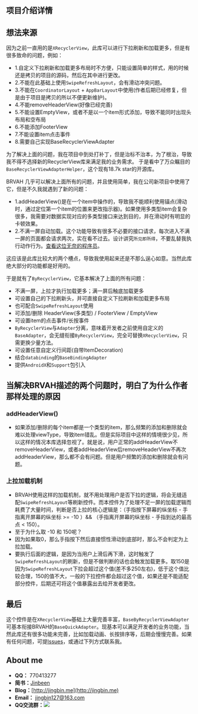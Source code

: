 ## 项目介绍详情

## 想法来源
因为之前一直用的是`XRecyclerView`，此库可以进行下拉刷新和加载更多，但是有很多致命的问题，例如：

 - 1.自定义下拉刷新和加载更多布局时不方便，只能设置简单的样式，用的时候还是拷贝的项目的源码，然后在其中进行更改。
 - 2.不能在此基础上使用`SwipeRefreshLayout`，会有滑动冲突问题。
 - 3.不能在`CoordinatorLayout` + `AppBarLayout`中使用(作者后期已经修复，但是由于项目是拷贝的所以不便更新维护)。
 - 4.不能removeHeaderView(好像已经完善)
 - 5.不能设置EmptyView，或者不是以一个item形式添加，导致不能同时出现头布局和空布局
 - 6.不能添加FooterView
 - 7.不能设置item点击事件
 - 8.需要自己实现BaseRecyclerViewAdapter

为了解决上面的问题，我在项目中到处打补丁，但是治标不治本，为了根治，导致我不得不选择新的RecyclerView库来满足我的业务需求。
于是看中了万众瞩目的`BaseRecyclerViewAdapterHelper`，这个现有18.7k star的开源库。

BRVAH 几乎可以解决上面所有的问题，并且使用简单，我在公司新项目中使用了它，但是不久我就遇到了新的问题：

 - 1.addHeaderView()是在一个item中操作的，导致我不能顺利使用锚点(滑动时，通过定位第一个item的位置来更改指示器)。如果使用多类型item会复杂很多，我需要对数据实现对应的多类型接口来达到目的，并在滑动时有明显的卡顿效果。
 - 2.不满一屏自动加载。这个功能导致有很多不必要的接口请求，每次进入不满一屏的页面都会请求两次，实在看不过去。设计讲究`所见即所得`，不要乱替我执行动作行为。[查看这位无奈的程序员](https://github.com/CymChad/BaseRecyclerViewAdapterHelper/issues/2942)。

这应该是此库比较大的两个槽点，导致我使用起来还是不那么逞心如意。当然此库绝大部分的功能都是好用的。

于是就有了`ByRecyclerView`，它基本解决了上面的所有问题：

 - 不满一屏，上拉才执行加载更多；满一屏后触底加载更多
 - 可设置自己的下拉刷新头，并可直接自定义下拉刷新和加载更多布局
 - 也可配合`SwipeRefreshLayout`使用
 - 可添加/删除 HeaderView(多类型) / FooterView / EmptyView
 - 可设置item的点击事件/长按事件
 - `ByRecyclerView`与`Adapter`分离，意味着开发者之前使用自定义的`BaseAdapter`，会无缝衔接`ByRecyclerView`，完全可替换`XRecyclerView`，只需更换少量方法。
 - 可设置任意自定义行间距(自带ItemDecoration)
 - 结合`databinding`的`BaseBindingAdapter`
 - 提供`AndroidX`和`Support`包引入

## 当解决BRVAH描述的两个问题时，明白了为什么作者那样处理的原因

### addHeaderView()
 - 如果添加/删除的每个item都是一个类型的item，那么频繁的添加和删除就会难以处理viewType，导致item错乱。但是实际项目中这样的情境很少见，所以这样的情况本库选择忽视了。就是说，用户正常的addHeaderView不removeHeaderView，或者addHeaderView后removeHeaderView不再次addHeaderView，那么都不会有问题。但是用户频繁的添加和删除就会有问题。

### 上拉加载机制
- BRVAH使用这样的加载机制，就不用处理用户是否下拉的逻辑，将会无缝适配`SwipeRefreshLayout`等刷新控件。而本控件为了处理不足一屏的加载逻辑而耗费了大量时间，判断是否上拉的核心逻辑是：（手指按下屏幕的纵坐标 - 手指离开屏幕的纵坐标 >= -10 ）&& （手指离开屏幕的纵坐标 - 手指到达的最高点 < 150）。
- 至于为什么取 -10 和 150呢？
- 因为如果取0，那么手指按下然后直接惯性滑动到底部时，那么不会判定为上拉加载。
- 要执行后面的逻辑，是因为当用户上滑后再下滑，这时触发了`SwipeRefreshLayout`的刷新，但是不做判断的话也会触发加载更多。取150是因为`SwipeRefreshLayout`下拉会超过这个值(差不多250左右)，低于这个值比较合理，150的值不大，一般的下拉控件都会超过这个值，如果还是不能适配部分控件，后期还可将这个值暴露出去给开发者更改。

## 最后
这个控件是在`XRecyclerView`基础上大量完善丰富，`BaseByRecyclerViewAdapter`可基本衔接BRVAH的`BaseQuickAdapter`。现基本可以满足开发者的业务功能，当然此库还有很多功能未完善，比如加载动画、长按排序等，后期会慢慢完善。如果有任何问题，可提[Issues](https://github.com/youlookwhat/ByRecyclerView/issues)，或通过下列方式联系我。

## About me
 - **QQ：** 770413277
 - **简书：**[Jinbeen](http://www.jianshu.com/users/e43c6e979831/latest_articles)
 - **Blog：**[http://jingbin.me](http://jingbin.me)
 - **Email：** jingbin127@163.com
 - **QQ交流群：**[![](https://img.shields.io/badge/%E7%BE%A4%E5%8F%B7-727379132-orange.svg?style=flat-square)](https://shang.qq.com/wpa/qunwpa?idkey=5685061359b0a767674cd831d8261d36b347bde04cc23746cb6570e09ee5c8aa)